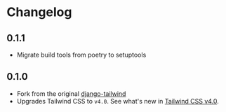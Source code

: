# Changelog

## 0.1.1
- Migrate build tools from poetry to setuptools

## 0.1.0
- Fork from the original [django-tailwind](https://pypi.org/project/django-tailwind/)
- Upgrades Tailwind CSS to `v4.0`. See what's new in [Tailwind CSS v4.0](https://tailwindcss.com/blog/tailwindcss-v4).

